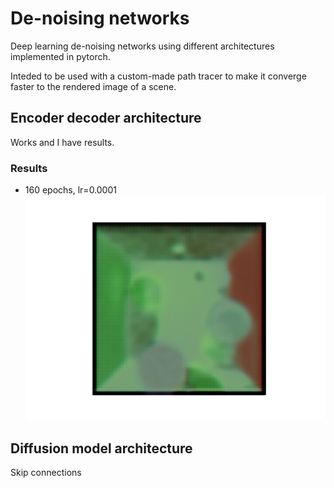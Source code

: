 # De-noising networks

Deep learning de-noising networks using different architectures implemented in pytorch.

Inteded to be used with a custom-made path tracer to make it converge faster to the rendered image of a scene.

## Encoder decoder architecture

Works and I have results.

### Results

- 160 epochs, lr=0.0001
![](results/encdec_arch/160epochs.png)

## Diffusion model architecture

Skip connections
